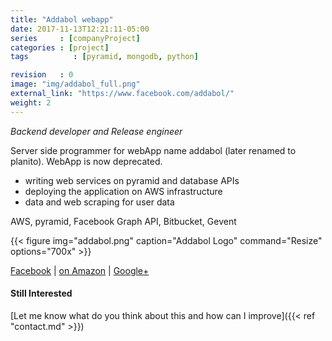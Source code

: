 ```yaml
---
title: "Addabol webapp"
date: 2017-11-13T12:21:11-05:00
series     : [companyProject]
categories : [project]
tags          : [pyramid, mongodb, python]

revision   : 0
image: "img/addabol_full.png"
external_link: "https://www.facebook.com/addabol/"
weight: 2
---
```


_Backend developer and Release engineer_

Server side programmer for webApp name addabol (later renamed to planito). WebApp is now deprecated.

+ writing web services on pyramid and database APIs
+ deploying the application on AWS infrastructure
+ data and web scraping for user data

AWS, pyramid, Facebook Graph API, Bitbucket, Gevent

{{< figure
img="addabol.png" 
caption="Addabol Logo" 
command="Resize" 
options="700x" >}}

[Facebook](https://www.facebook.com/addabol/) | [on Amazon](https://www.amazon.com/AddaBol/dp/B00K1BX8IO) | [Google+](https://plus.google.com/118081514446163970791)

#### Still Interested

[Let me know what do you think about this and how can I improve]({{< ref "contact.md" >}})
